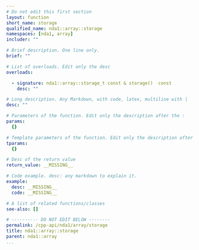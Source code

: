 ```yaml
---
# Do not edit this first section
layout: function
short_name: storage
qualified_name: nda1::array::storage
namespaces: [nda1, array]
includer: ""

# Brief description. One line only.
brief: ""

# List of overloads. Edit only the desc
overloads:

  - signature: nda1::array::storage_t const & storage()  const
    desc: ""

# Long description. Any Markdown, with code, latex, multiline with |
desc: ""

# Parameters of the function. Edit only the description after the :
params:
  {}

# Template parameters of the function. Edit only the description after the :
tparams:
  {}

# Desc of the return value
return_value: __MISSING__

# Code example. desc: any markdown to explain it.
example:
  desc: __MISSING__
  code: __MISSING__

# A list of related functions/classes
see-also: []

# ---------- DO NOT EDIT BELOW --------
permalink: /cpp-api/nda1/array/storage
title: nda1::array::storage
parent: nda1::array
...
```


